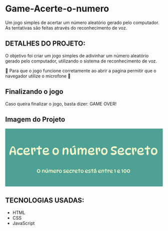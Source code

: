 # Game-Acerte-o-numero
Um jogo simples de acertar um número aleatório gerado pelo computador.
As tentativas são feitas através do reconhecimento de voz.

## DETALHES DO PROJETO:
O objetivo foi criar um jogo simples de adivinhar 
um número aleatório gerado pelo computador,
utilizando o sistema de reconhecimento de voz.

:microphone: Para que o jogo funcione corretamente ao abrir a pagina
permitir que o navegador utilize o microfone :microphone:

## Finalizando o jogo
Caso queira finalizar o jogo,
basta dizer: GAME OVER!

## Imagem do Projeto
![](assets/img/gamedesktop.png)

## TECNOLOGIAS USADAS:
* HTML
* CSS
* JavaScript
